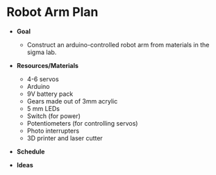 # Robot Arm Plan

- **Goal**
  - Construct an arduino-controlled robot arm from materials in the sigma lab.

- **Resources/Materials**
  - 4-6 servos
  - Arduino
  - 9V battery pack
  - Gears made out of 3mm acrylic
  - 5 mm LEDs
  - Switch (for power)
  - Potentiometers (for controlling servos) 
  - Photo interrupters
  - 3D printer and laser cutter

- **Schedule**

- **Ideas**
